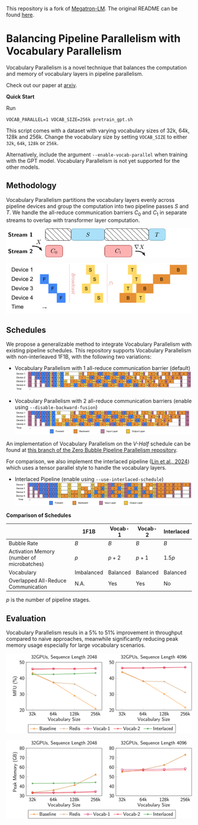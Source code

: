 This repository is a fork of [Megatron-LM](https://github.com/NVIDIA/Megatron-LM/). The original README can be found [here](https://github.com/sail-sg/zero-bubble-pipeline-parallelism/blob/main/Megatron.md).

# Balancing Pipeline Parallelism with Vocabulary Parallelism

Vocabulary Parallelism is a novel technique that balances the computation and memory of vocabulary layers in pipeline parallelism.

Check out our paper at [arxiv](https://arxiv.org/abs/2411.05288).

**Quick Start**

Run
```shell
VOCAB_PARALLEL=1 VOCAB_SIZE=256k pretrain_gpt.sh
```

This script comes with a dataset with varying vocabulary sizes of 32k, 64k, 128k and 256k. Change the vocabulary size by setting `VOCAB_SIZE` to either `32k`, `64k`, `128k` or `256k`.

Alternatively, include the argument `--enable-vocab-parallel` when training with the GPT model. Vocabulary Parallelism is not yet supported for the other models.

## Methodology

Vocabulary Parallelism partitions the vocabulary layers evenly across pipeline devices and group the computation into two pipeline passes $S$ and $T$. We handle the all-reduce communication barriers $C_0$ and $C_1$ in separate streams to overlap with transformer layer computation.

![](images/st-passes-2.png)

![](images/st-passes-1.png)


## Schedules

We propose a generalizable method to integrate Vocabulary Parallelism with existing pipeline schedules. This repository supports Vocabulary Parallelism with non-interleaved 1F1B, with the following two variations:

- Vocabulary Parallelism with 1 all-reduce communication barrier (default)
  ![Vocabulary Parallelism with 1 all-reduce communication barrier](images/schedule-vocab-1.png)

- Vocabulary Parallelism with 2 all-reduce communication barriers (enable using `--disable-backward-fusion`)
  ![Vocabulary Parallelism with 2 all-reduce communication barriers](images/schedule-vocab-2.png)

An implementation of Vocabulary Parallelism on the *V-Half* schedule can be found at [this branch of the Zero Bubble Pipeline Parallelism repository](https://github.com/sail-sg/zero-bubble-pipeline-parallelism/tree/v-half-vocab).

For comparison, we also implement the interlaced pipeline ([Lin et al., 2024](https://www.usenix.org/conference/osdi24/presentation/lin-zhiqi)) which uses a tensor parallel style to handle the vocabulary layers.

- Interlaced Pipeline (enable using `--use-interlaced-schedule`)
  ![Vocabulary Parallelism with 2 all-reduce communication barriers](images/schedule-interlaced.png)


**Comparison of Schedules**

|   | 1F1B | Vocab-1 | Vocab-2 | Interlaced |
| - | ---- | ------- | ------- | ---------- |
| Bubble Rate | $B$ | $B$ | $B$ | $B$ |
| Activation Memory (number of microbatches) | $p$ | $p + 2$ | $p + 1$ | $1.5p$ |
| Vocabulary | Imbalanced | Balanced | Balanced | Balanced |
| Overlapped All-Reduce Communication | N.A. | Yes | Yes | No |

$p$ is the number of pipeline stages.

## Evaluation

Vocabulary Parallelism resuls in a 5% to 51% improvement in throughput compared to naive approaches, meanwhile significantly reducing peak memory usage especially for large vocabulary scenarios.

![](images/expt-pp32-flops.png)

![](images/expt-pp32-mem.png)

